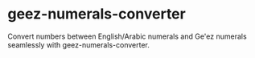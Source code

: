 # geez-numerals-converter
Convert numbers between English/Arabic numerals and Ge'ez numerals seamlessly with geez-numerals-converter.
